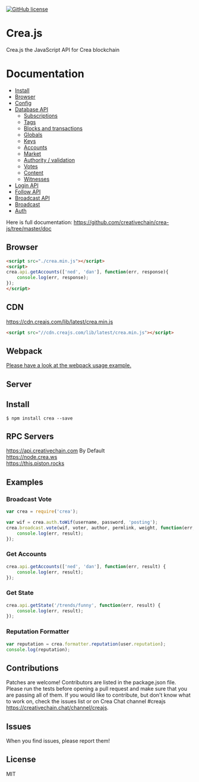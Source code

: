 [![GitHub license](https://img.shields.io/badge/license-GPLv3-blue.svg)](https://github.com/creativechain/crea-js/blob/master/LICENSE)

# Crea.js
Crea.js the JavaScript API for Crea blockchain

# Documentation

- [Install](https://github.com/creativechain/crea-js/tree/master/doc#install)
- [Browser](https://github.com/creativechain/crea-js/tree/master/doc#browser)
- [Config](https://github.com/creativechain/crea-js/tree/master/doc#config)
- [Database API](https://github.com/creativechain/crea-js/tree/master/doc#api)
    - [Subscriptions](https://github.com/creativechain/crea-js/tree/master/doc#subscriptions)
    - [Tags](https://github.com/creativechain/crea-js/tree/master/doc#tags)
    - [Blocks and transactions](https://github.com/creativechain/crea-js/tree/master/doc#blocks-and-transactions)
    - [Globals](https://github.com/creativechain/crea-js/tree/master/doc#globals)
    - [Keys](https://github.com/creativechain/crea-js/tree/master/doc#keys)
    - [Accounts](https://github.com/creativechain/crea-js/tree/master/doc#accounts)
    - [Market](https://github.com/creativechain/crea-js/tree/master/doc#market)
    - [Authority / validation](https://github.com/creativechain/crea-js/tree/master/doc#authority--validation)
    - [Votes](https://github.com/creativechain/crea-js/tree/master/doc#votes)
    - [Content](https://github.com/creativechain/crea-js/tree/master/doc#content)
    - [Witnesses](https://github.com/creativechain/crea-js/tree/master/doc#witnesses)
- [Login API](https://github.com/creativechain/crea-js/tree/master/doc#login)
- [Follow API](https://github.com/creativechain/crea-js/tree/master/doc#follow-api)
- [Broadcast API](https://github.com/creativechain/crea-js/tree/master/doc#broadcast-api)
- [Broadcast](https://github.com/creativechain/crea-js/tree/master/doc#broadcast)
- [Auth](https://github.com/creativechain/crea-js/tree/master/doc#auth)


Here is full documentation:
https://github.com/creativechain/crea-js/tree/master/doc

## Browser
```html
<script src="./crea.min.js"></script>
<script>
crea.api.getAccounts(['ned', 'dan'], function(err, response){
    console.log(err, response);
});
</script>
```

## CDN
https://cdn.creajs.com/lib/latest/crea.min.js<br/>
```html
<script src="//cdn.creajs.com/lib/latest/crea.min.js"></script>
```

## Webpack
[Please have a look at the webpack usage example.](https://github.com/creativechain/crea-js/blob/master/examples/webpack-example)

## Server
## Install
```
$ npm install crea --save
```

## RPC Servers
https://api.creativechain.com By Default<br/>
https://node.crea.ws<br/>
https://this.piston.rocks<br/>

## Examples
### Broadcast Vote
```js
var crea = require('crea');

var wif = crea.auth.toWif(username, password, 'posting');
crea.broadcast.vote(wif, voter, author, permlink, weight, function(err, result) {
	console.log(err, result);
});
```

### Get Accounts
```js
crea.api.getAccounts(['ned', 'dan'], function(err, result) {
	console.log(err, result);
});
```

### Get State
```js
crea.api.getState('/trends/funny', function(err, result) {
	console.log(err, result);
});
```

### Reputation Formatter
```js
var reputation = crea.formatter.reputation(user.reputation);
console.log(reputation);
```

## Contributions
Patches are welcome! Contributors are listed in the package.json file. Please run the tests before opening a pull request and make sure that you are passing all of them. If you would like to contribute, but don't know what to work on, check the issues list or on Crea Chat channel #creajs https://creativechain.chat/channel/creajs.

## Issues
When you find issues, please report them!

## License
MIT
